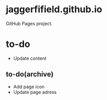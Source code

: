 # jaggerfifield.github.io
GitHub Pages project.

# to-do
* Update content

## to-do(archive)
* Add page icon
* Update page adress
